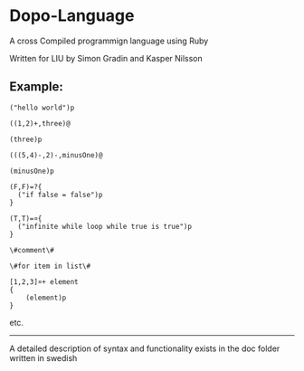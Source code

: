 # Dopo-Language
A cross Compiled programmign language using Ruby

Written for LIU by Simon Gradin and Kasper Nilsson


Example:
------------------------------
    ("hello world")p

    ((1,2)+,three)@

    (three)p

    (((5,4)-,2)-,minusOne)@

    (minusOne)p

    (F,F)=?{
      ("if false = false")p
    }

    (T,T)=¤{
      ("infinite while loop while true is true")p
    }

    \#comment\#

    \#for item in list\#

    [1,2,3]¤+ element
    {
        (element)p
    }

etc.

-------------------------------

A detailed description of syntax and functionality exists in the doc
folder written in swedish
